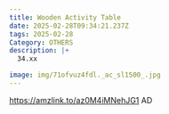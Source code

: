 ```yaml
---
title: Wooden Activity Table
date: 2025-02-28T09:34:21.237Z
tags: 2025-02-28
Category: OTHERS
description: |+
  34.xx

image: img/71ofvuz4fdl._ac_sl1500_.jpg
---
```

https://amzlink.to/az0M4iMNehJG1
AD